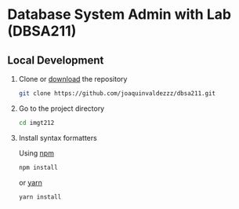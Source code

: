 # Database System Admin with Lab (DBSA211)

## Local Development

1. Clone or [download](https://github.com/joaquinvaldezzz/imgt212/archive/refs/heads/main.zip) the repository

   ```bash
   git clone https://github.com/joaquinvaldezzz/dbsa211.git
   ```

2. Go to the project directory

   ```bash
   cd imgt212
   ```

3. Install syntax formatters

   Using [npm](https://www.npmjs.com/)

   ```bash
   npm install
   ```

   or [yarn](https://yarnpkg.com/)

   ```bash
   yarn install
   ```
